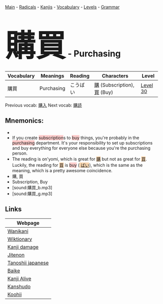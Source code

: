 <style> bigfont {font-size: 100px}</style>
[Main](../README.md) -
[Radicals](../radicals.md) -
[Kanjis](../kanjis.md) -
[Vocabulary](../vocabulary.md) -
[Levels](../levels.md) -
[Grammar](../grammar.md)
# <bigfont> 購買</bigfont> - Purchasing 

| Vocabulary | Meanings | Reading | Characters | Level |
| --- | --- | --- | --- | --- |
| 購買 | Purchasing | こうばい |  [購](../kanjis/購.md) (Subscription), [買](../kanjis/買.md) (Buy) | [Level 30](../levels/wk_level30.md) |

Previous vocab: [購入](購入.md) Next vocab: [購読](購読.md) 

## Mnemonics:

* 
* If you create <span style="background-color:#ffcccb"> subscription</span>s to <span style="background-color:#ffcccb"> buy</span> things, you're probably in the <span style="background-color:#ffcccb"> purchasing</span> department. It's your responsibility to set up subscriptions and buy everything for everyone else because you're the purchasing person.
* The reading is on'yomi, which is great for <span style="background-color:#fed8b1"> [購](https://jisho.org/search/購)</span> but not as great for <span style="background-color:#fed8b1"> [買](https://jisho.org/search/買)</span>. Luckily, the reading for <span style="background-color:#fed8b1"> [買](https://jisho.org/search/買)</span> is <span style="background-color:#ffcccb"> buy</span> (<span style="background-color:#fed8b1"> [ばい](https://jisho.org/search/ばい)</span>), which is the same as the meaning, which is a pretty awesome coincidence.
* 購, 買
* Subscription, Buy
* [sound:購買_b.mp3]
* [sound:購買_g.mp3]


## Links 

| Webpage |
| --- |
| [Wanikani          ](https://www.wanikani.com/kanji/購買) |
| [Wiktionary        ](https://en.wiktionary.org/wiki/購買) |
| [Kanji damage      ](http://www.kanjidamage.com/kanji/search?utf8=✓&q=購買) |
| [Jitenon           ](https://jitenon.com/kanji/購買) |
| [Tanoshii japanese ](https://www.tanoshiijapanese.com/dictionary/kanji.cfm?k=購買) |
| [Baike             ](https://baike.baidu.com/item/購買) |
| [Kanji Alive       ](https://app.kanjialive.com/購買) |
| [Kanshudo          ](https://www.kanshudo.com/searchmn?q=購買) |
| [Koohii            ](https://kanji.koohii.com/study/kanji/購買) |
